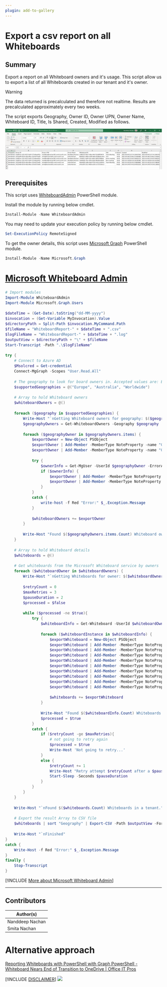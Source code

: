 ```yaml
---
plugin: add-to-gallery
---
```

     
# Export a csv report on all Whiteboards

## Summary

Export a report on all Whiteboard owners and it's usage.
This script allow us to export a list of all Whiteboards created in our tenant and it's owner.

> [!Warning]
> The data returned is precalculated and therefore not realtime. Results are precalculated approximately every two weeks.

The script exports Geography, Owner ID, Owner UPN, Owner Name, Whiteboard ID, Title, Is Shared, Created, Modified as follows.

![Sample Output file Screenshot](assets/sample-output.png)

## Prerequisites

This script uses [WhiteboardAdmin](https://www.powershellgallery.com/packages/WhiteboardAdmin/) PowerShell module.

Install the module by running below cmdlet.

```powershell
Install-Module -Name WhiteboardAdmin
```

You may need to update your execution policy by running below cmdlet.

```powershell
Set-ExecutionPolicy RemoteSigned
```

To get the owner details, this script uses [Microsoft Graph](https://www.powershellgallery.com/packages/Microsoft.Graph/) PowerShell module.

```powershell
Install-Module -Name Microsoft.Graph
```

# [Microsoft Whiteboard Admin](#tab/whiteboard)

```powershell
# Import modules
Import-Module WhiteboardAdmin
Import-Module Microsoft.Graph.Users

$dateTime = (Get-Date).toString("dd-MM-yyyy")
$invocation = (Get-Variable MyInvocation).Value
$directoryPath = Split-Path $invocation.MyCommand.Path
$fileName = "WhiteboardReport-" + $dateTime + ".csv"
$logFileName = "WhiteboardReport-" + $dateTime + ".log"
$outputView = $directoryPath + "\" + $fileName
Start-Transcript -Path ".\$logFileName"

try {
	# Connect to Azure AD
	$Msolcred = Get-credential
	Connect-MgGraph -Scopes "User.Read.All"

	# The geography to look for board owners in. Accepted values are: Europe, Australia, or Worldwide (all boards not in australia or europe).
	$supportedGeographies = @("Europe", "Australia", "Worldwide")
	
	# Array to hold Whiteboard owners
	$whiteboardOwners = @()
	
	foreach ($geography in $supportedGeographies) {
		Write-Host "`nGetting Whiteboard owners for geography: $($geography) ..."
		$geographyOwners = Get-WhiteboardOwners -Geography $geography		
		
		foreach ($geographyOwner in $geographyOwners.items) {			
			$exportOwner = New-Object PSObject
			$exportOwner | Add-Member -MemberType NoteProperty -name "Geography" -value $geography
			$exportOwner | Add-Member -MemberType NoteProperty -name "OwnerID" -value $geographyOwner
			
			try {
				$ownerInfo = Get-MgUser -UserId $geographyOwner -ErrorAction Stop
				if ($ownerInfo) {
					$exportOwner | Add-Member -MemberType NoteProperty -name "OwnerUPN" -value $ownerInfo.UserPrincipalName
					$exportOwner | Add-Member -MemberType NoteProperty -name "OwnerDisplayName" -value $ownerInfo.DisplayName
				}
			}
			catch {
				write-host -f Red "Error:" $_.Exception.Message
			}
				
			$whiteboardOwners += $exportOwner
		}
		
		Write-Host "Found $($geographyOwners.items.Count) Whiteboard owners."
	}
	
	# Array to hold Whiteboard details
	$whiteboards = @()
	
	# Get whiteboards from the Microsoft Whiteboard service by owners
	foreach ($whiteboardOwner in $whiteboardOwners) {
		Write-Host "`nGetting Whiteboards for owner: $($whiteboardOwner.OwnerUPN) ..."

		$retryCount = 0
		$maxRetries = 3
		$pauseDuration = 2
		$processed = $false
		
		while ($processed -ne $true){
			try {
				$whiteboardInfo = Get-Whiteboard -UserId $whiteboardOwner.OwnerID
				
				foreach ($whiteboardInstance in $whiteboardInfo) {
					$exportWhiteboard = New-Object PSObject
					$exportWhiteboard | Add-Member -MemberType NoteProperty -name "Geography" -value $whiteboardOwner.Geography
					$exportWhiteboard | Add-Member -MemberType NoteProperty -name "Owner ID" -value $whiteboardOwner.OwnerID
					$exportWhiteboard | Add-Member -MemberType NoteProperty -name "Owner UPN" -value $whiteboardOwner.OwnerUPN
					$exportWhiteboard | Add-Member -MemberType NoteProperty -name "Owner Name" -value $whiteboardOwner.OwnerDisplayName
					$exportWhiteboard | Add-Member -MemberType NoteProperty -name "Whiteboard ID" -value $whiteboardInstance.id
					$exportWhiteboard | Add-Member -MemberType NoteProperty -name "Title" -value $whiteboardInstance.title
					$exportWhiteboard | Add-Member -MemberType NoteProperty -name "Is Shared" -value $whiteboardInstance.isShared
					$exportWhiteboard | Add-Member -MemberType NoteProperty -name "Created" -value $whiteboardInstance.createdTime
					$exportWhiteboard | Add-Member -MemberType NoteProperty -name "Modified" -value $whiteboardInstance.lastModifiedTime
					
					$whiteboards += $exportWhiteboard
				}
				
				Write-Host "Found $($whiteboardInfo.Count) Whiteboards owned by: $($whiteboardOwner.OwnerUPN)"
				$processed = $true
			} 
			catch {
				if ($retryCount -ge $maxRetries){
					# not going to retry again
					$processed = $true
					Write-Host 'Not going to retry...'
				} 
				else {
					$retryCount += 1
					Write-Host "Retry attempt $retryCount after a $pauseDuration second pause..."
					Start-Sleep -Seconds $pauseDuration
				}
			}
		}
	}
	
	Write-Host "`nFound $($whiteboards.Count) Whiteboards in a tenant."

	# Export the result Array to CSV file
	$whiteboards | sort "Geography" | Export-CSV -Path $outputView -Force -NoTypeInformation
	
	Write-Host "`nFinished"
}
catch {
    Write-Host -f Red "Error:" $_.Exception.Message
}
finally {
	Stop-Transcript
}
```
[!INCLUDE [More about Microsoft Whiteboard Admin](../../docfx/includes/MORE-WHITEBOARD.md)]
***

## Contributors

| Author(s) |
|-----------|
| Nanddeep Nachan |
| Smita Nachan |

# Alternative approach

[Reporting Whiteboards with PowerShell with Graph PowerShell - Whiteboard Nears End of Transition to OneDrive | Office IT Pros ](https://office365itpros.com/2022/03/10/whiteboard-transition-ending/)

[!INCLUDE [DISCLAIMER](../../docfx/includes/DISCLAIMER.md)]
<img src="https://m365-visitor-stats.azurewebsites.net/script-samples/scripts/whiteboard-report-usage" aria-hidden="true" />
